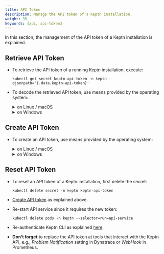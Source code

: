 ```yaml
---
title: API Token
description: Manage the API token of a Keptn installation.
weight: 35
keywords: [api, api-token]
---
```


In this section, the management of the API token of a Keptn installation is explained.

## Retrieve API Token

* To retrieve the API token of a running Keptn installation, execute: 

    ```console
    kubectl get secret keptn-api-token -n keptn -ojsonpath='{.data.keptn-api-token}'
    ``` 

* To decode the retrieved API token, use means provided by the operating system: 

    <details><summary>on Linux / macOS</summary>
    <p>

    ```console
    kubectl get secret keptn-api-token -n keptn -ojsonpath='{.data.keptn-api-token}' | base64 --decode
    ```

    </p>
    </details>

    <details><summary>on Windows</summary>
    <p>

    Please expand the corresponding section matching your CLI tool.

    <details><summary>PowerShell</summary>
    <p>

    For the Windows PowerShell, a small script is provided that installs the `PSYaml` module and sets the environment variables. Please note that the PowerShell might have to be started with **Run as Administrator** privileges to install the module.

    * Copy the following snippet and paste it in the PowerShell. The snippet will be automatically executed line by line.

        ```
        $tokenEncoded = $(kubectl get secret keptn-api-token -n keptn -ojsonpath='{.data.keptn-api-token}')
        [System.Text.Encoding]::UTF8.GetString([System.Convert]::FromBase64String($tokenEncoded))
        ```

    </p>
    </details>

    <details><summary>Command Line</summary>
    <p>

    In the Windows Command Line, a couple of steps are necessary.

    1. Get the Keptn API Token encoded in base64:

        ```console
        kubectl get secret keptn-api-token -n keptn -ojsonpath={.data.keptn-api-token}
        ```

        ```console
        abcdefghijkladfaea
        ```

    1. Take the encoded API token; it is the value from the key `keptn-api-token` (in this example, it is `abcdefghijkladfaea`) and save it in a text file, e.g.: `keptn-api-token-base64.txt`

    1. Decode the file using `certutil`:

        ```
        certutil -decode keptn-api-token-base64.txt keptn-api-token.txt
        ```

    1. Open the newly created file `keptn-api-token.txt`, in which you find the API token.

    </p>
    </details>
    </p>
    </details>

## Create API Token

* To create an API token, use means provided by the operating system: 

    <details><summary>on Linux / macOS</summary>
    <p>

    * To generate a base64 encoded token use the following command and store it into the environment variable `KEPTN_API_TOKEN`: 

        ```console
        KEPTN_API_TOKEN=$(head -c 16 /dev/urandom | base64)
        ```

    * To create an API token, execute:
    
        ```console
        kubectl create secret generic -n keptn keptn-api-token --from-literal=keptn-api-token="$KEPTN_API_TOKEN"
        ```

    </p>
    </details>

    <details><summary>on Windows</summary>
    <p>

    Please expand the corresponding section matching your CLI tool.

    <details><summary>PowerShell</summary>
    <p>

    * To generate a base64 encoded token use the following command and store it into the environment variable `$Env:KEPTN_API_TOKEN`: 

        ```console
        [Reflection.Assembly]::LoadWithPartialName("System.Web")
        $token_bytes = [System.Text.Encoding]::Unicode.GetBytes([System.Web.Security.Membership]::GeneratePassword(16,2))
        $Env:KEPTN_API_TOKEN = [Convert]::ToBase64String($token_bytes)
        ```

    * To create an API token, execute:

        ```console
        kubectl create secret generic -n keptn keptn-api-token --from-literal=keptn-api-token="$Env:KEPTN_API_TOKEN"
        ``` 

    </p>
    </details>

    <details><summary>Command Line</summary>
    <p>

    In the Windows Command Line, a couple of steps are necessary.

    1. Generate a random token with at least 16 characters and save it in a text file: `keptn-api-token.txt`

    1. Encode the file using `certutil`:

        ```console
        certutil -encode keptn-api-token.txt keptn-api-token-base64.txt
        ```

    1. Open the newly created file `keptn-api-token-base64.txt`, in which you find the base64 encoded API token. Then set the environment variable `KEPTN_API_TOKEN`:

        ```console
        set KEPTN_API_TOKEN=
        ```

    1. To create an API token, execute:

        ```console
        kubectl create secret generic -n keptn keptn-api-token --from-literal=keptn-api-token="%KEPTN_API_TOKEN%"
        ``` 

    </p>
    </details>

    </p>
    </details>

## Reset API Token

* To reset an API token of a Keptn installation, first delete the secret:
  
    ```console
    kubectl delete secret -n keptn keptn-api-token
    ```

* [Create API token](./#create-api-token) as explained above. 

* Re-start API service since it requires the new token:

    ```console
    kubectl delete pods -n keptn --selector=run=api-service
    ```

* Re-authenticate Keptn CLI as explained [here](../cli/#authenticate-keptn-cli).

* **Don't forget** to replace the API token at tools that interact with the Keptn API, e.g., *Problem Notification* setting in Dynatrace or *WebHook* in Prometheus.